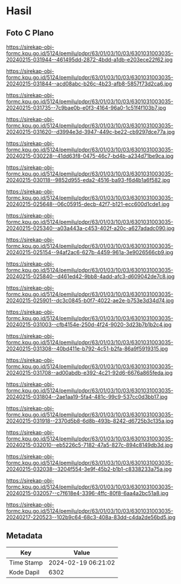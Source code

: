 # Hasil

## Foto C Plano

https://sirekap-obj-formc.kpu.go.id/5124/pemilu/pdpr/63/01/03/10/03/6301031003035-20240215-031944--461495dd-2872-4bdd-a1db-e203ece22f62.jpg

https://sirekap-obj-formc.kpu.go.id/5124/pemilu/pdpr/63/01/03/10/03/6301031003035-20240215-031844--acd08abc-b26c-4b23-afb8-5857f73d2ca6.jpg

https://sirekap-obj-formc.kpu.go.id/5124/pemilu/pdpr/63/01/03/10/03/6301031003035-20240215-031735--7c9bae0b-e0f3-4164-96a0-1c51f4f103b7.jpg

https://sirekap-obj-formc.kpu.go.id/5124/pemilu/pdpr/63/01/03/10/03/6301031003035-20240215-031620--d3994e3d-3947-449c-be22-cb9297dce77a.jpg

https://sirekap-obj-formc.kpu.go.id/5124/pemilu/pdpr/63/01/03/10/03/6301031003035-20240215-030228--41dd63f8-0475-46c7-bd4b-a234d71be9ca.jpg

https://sirekap-obj-formc.kpu.go.id/5124/pemilu/pdpr/63/01/03/10/03/6301031003035-20240215-030118--9852d955-eda2-4516-ba93-f6d4b1a6f582.jpg

https://sirekap-obj-formc.kpu.go.id/5124/pemilu/pdpr/63/01/03/10/03/6301031003035-20240215-025648--06c05915-decb-42f7-b121-ecc600d1cde1.jpg

https://sirekap-obj-formc.kpu.go.id/5124/pemilu/pdpr/63/01/03/10/03/6301031003035-20240215-025340--a03a443a-c453-402f-a20c-a627adadc090.jpg

https://sirekap-obj-formc.kpu.go.id/5124/pemilu/pdpr/63/01/03/10/03/6301031003035-20240215-025154--94af2ac6-627b-4459-961a-3e9026566cb9.jpg

https://sirekap-obj-formc.kpu.go.id/5124/pemilu/pdpr/63/01/03/10/03/6301031003035-20240215-025840--d461ed42-9bb8-4add-afc3-d609042de7c8.jpg

https://sirekap-obj-formc.kpu.go.id/5124/pemilu/pdpr/63/01/03/10/03/6301031003035-20240215-025901--dc3c0845-b0f7-4022-ae2e-b753e3d34d74.jpg

https://sirekap-obj-formc.kpu.go.id/5124/pemilu/pdpr/63/01/03/10/03/6301031003035-20240215-031003--cfb4154e-250d-4f24-9020-3d23b7b1b2c4.jpg

https://sirekap-obj-formc.kpu.go.id/5124/pemilu/pdpr/63/01/03/10/03/6301031003035-20240215-031308--40bd411e-b792-4c51-b2fa-86a9f5919315.jpg

https://sirekap-obj-formc.kpu.go.id/5124/pemilu/pdpr/63/01/03/10/03/6301031003035-20240215-031708--ad00abdb-e392-4c21-92d6-6676a865feda.jpg

https://sirekap-obj-formc.kpu.go.id/5124/pemilu/pdpr/63/01/03/10/03/6301031003035-20240215-031804--2ae1aa19-5fa4-481c-99c9-537cc0d3bb17.jpg

https://sirekap-obj-formc.kpu.go.id/5124/pemilu/pdpr/63/01/03/10/03/6301031003035-20240215-031918--2370d5b8-6d8b-493b-8242-d6725b3c135a.jpg

https://sirekap-obj-formc.kpu.go.id/5124/pemilu/pdpr/63/01/03/10/03/6301031003035-20240215-032010--eb5226c5-7182-47a5-827c-894c8149db3d.jpg

https://sirekap-obj-formc.kpu.go.id/5124/pemilu/pdpr/63/01/03/10/03/6301031003035-20240215-032038--3204f554-3e9f-45b2-b1b1-c8338233a75a.jpg

https://sirekap-obj-formc.kpu.go.id/5124/pemilu/pdpr/63/01/03/10/03/6301031003035-20240215-032057--c7f618e4-3396-4ffc-80f8-6aa4a2bc51a8.jpg

https://sirekap-obj-formc.kpu.go.id/5124/pemilu/pdpr/63/01/03/10/03/6301031003035-20240217-220523--102b9c64-68c3-408a-83dd-c4da2de56bd5.jpg


## Metadata

| Key        | Value               |
| ---------- | ------------------- |
| Time Stamp | 2024-02-19 06:21:02 |
| Kode Dapil | 6302                |



